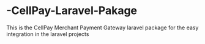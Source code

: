 # -CellPay-Laravel-Pakage

This is the CellPay Merchant Payment Gateway laravel package for the easy integration in the laravel projects
